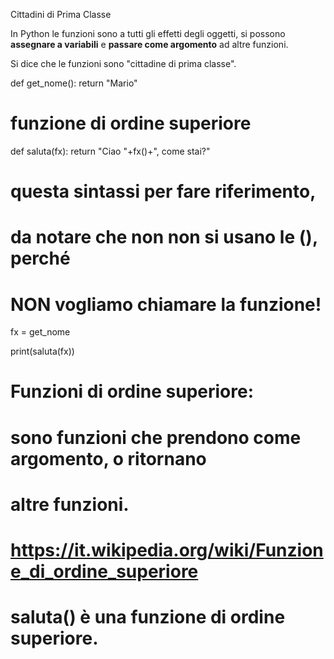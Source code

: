 Cittadini di Prima Classe

In Python le funzioni sono a tutti gli effetti degli oggetti, si possono **assegnare a variabili** e **passare come argomento** ad altre funzioni.

Si dice che le funzioni sono "cittadine di prima classe".


def get_nome():
    return "Mario"

# funzione di ordine superiore
def saluta(fx):
    return "Ciao "+fx()+", come stai?"


# questa sintassi per fare riferimento,
# da notare che non non si usano le (), perché 
# NON vogliamo chiamare la funzione!

fx = get_nome

print(saluta(fx))



#
# Funzioni di ordine superiore:
# sono funzioni che prendono come argomento, o ritornano
# altre funzioni. 
# https://it.wikipedia.org/wiki/Funzione_di_ordine_superiore
# 
# saluta() è una funzione di ordine superiore.
#




